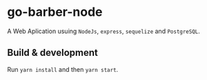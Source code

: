 # go-barber-node

A Web Aplication usuing `NodeJs`, `express`, `sequelize` and `PostgreSQL`.

## Build & development

Run `yarn install` and then `yarn start`.

